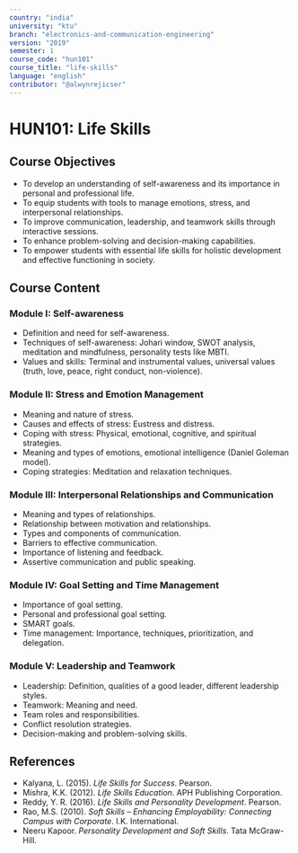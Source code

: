 ```yaml
---
country: "india"
university: "ktu"
branch: "electronics-and-communication-engineering"
version: "2019"
semester: 1
course_code: "hun101"
course_title: "life-skills"
language: "english"
contributor: "@alwynrejicser"
---
```


# HUN101: Life Skills

## Course Objectives

- To develop an understanding of self-awareness and its importance in personal and professional life.
- To equip students with tools to manage emotions, stress, and interpersonal relationships.
- To improve communication, leadership, and teamwork skills through interactive sessions.
- To enhance problem-solving and decision-making capabilities.
- To empower students with essential life skills for holistic development and effective functioning in society.

## Course Content

### Module I: Self-awareness

- Definition and need for self-awareness.
- Techniques of self-awareness: Johari window, SWOT analysis, meditation and mindfulness, personality tests like MBTI.
- Values and skills: Terminal and instrumental values, universal values (truth, love, peace, right conduct, non-violence).

### Module II: Stress and Emotion Management

- Meaning and nature of stress.
- Causes and effects of stress: Eustress and distress.
- Coping with stress: Physical, emotional, cognitive, and spiritual strategies.
- Meaning and types of emotions, emotional intelligence (Daniel Goleman model).
- Coping strategies: Meditation and relaxation techniques.

### Module III: Interpersonal Relationships and Communication

- Meaning and types of relationships.
- Relationship between motivation and relationships.
- Types and components of communication.
- Barriers to effective communication.
- Importance of listening and feedback.
- Assertive communication and public speaking.

### Module IV: Goal Setting and Time Management

- Importance of goal setting.
- Personal and professional goal setting.
- SMART goals.
- Time management: Importance, techniques, prioritization, and delegation.

### Module V: Leadership and Teamwork

- Leadership: Definition, qualities of a good leader, different leadership styles.
- Teamwork: Meaning and need.
- Team roles and responsibilities.
- Conflict resolution strategies.
- Decision-making and problem-solving skills.

## References

- Kalyana, L. (2015). *Life Skills for Success*. Pearson.
- Mishra, K.K. (2012). *Life Skills Education*. APH Publishing Corporation.
- Reddy, Y. R. (2016). *Life Skills and Personality Development*. Pearson.
- Rao, M.S. (2010). *Soft Skills – Enhancing Employability: Connecting Campus with Corporate*. I.K. International.
- Neeru Kapoor. *Personality Development and Soft Skills*. Tata McGraw-Hill.
